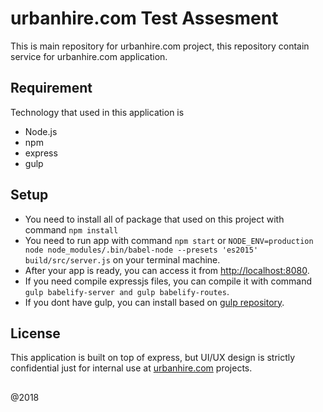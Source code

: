 # urbanhire.com Test Assesment

This is main repository for urbanhire.com project, this repository contain service for urbanhire.com application.

## Requirement

Technology that used in this application is

* Node.js
* npm
* express
* gulp

## Setup

* You need to install all of package that used on this project with command `npm install`
* You need to run app with command `npm start` or `NODE_ENV=production node node_modules/.bin/babel-node --presets 'es2015' build/src/server.js` on your terminal machine.
* After your app is ready, you can access it from [http://localhost:8080](http://localhost:8080).
* If you need compile expressjs files, you can compile it with command `gulp babelify-server and gulp babelify-routes`.
* If you dont have gulp, you can install based on [gulp repository](https://github.com/gulpjs/gulp/blob/master/docs/getting-started.md).


## License

This application is built on top of express, but UI/UX design is strictly confidential just for internal use at [urbanhire.com](https://www.urbanhire.com/) projects.

##

@2018
